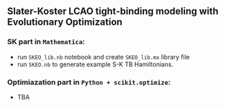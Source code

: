 ## Slater-Koster LCAO tight-binding modeling with Evolutionary Optimization

### SK part in `Mathematica`:
- run `SKEO_lib.nb` notebook and create `SKEO_lib.mx` library file
- run `SKEO.nb` to generate example S-K TB Hamiltonians.

### Optimiazation part in `Python + scikit.optimize`:
- TBA
   
